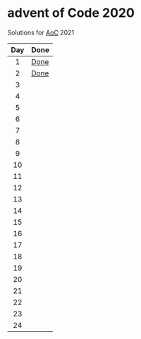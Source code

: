 # advent of Code 2020

Solutions for [AoC](https://adventofcode.com/2021) 2021

|Day|Done|
|:---:|---|
|1|[Done](day01/Day01.java)|
|2|[Done](day02/Day02.java) |
|3| |
|4| |
|5| |
|6| |
|7| |
|8| |
|9| |
|10| |
|11| |
|12| |
|13| |
|14| |
|15| |
|16| |
|17| |
|18| |
|19| |
|20| |
|21| |
|22| |
|23| |
|24| |
